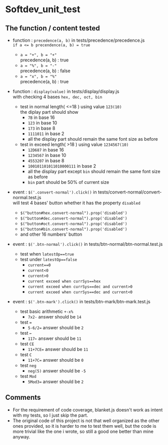 # Softdev_unit_test
## The function / content tested
- function : ``precedence(a, b)`` in tests/precedence/precedence.js  
``if a <= b precendence(a, b) = true``  
	- ``a = "+", b = "+"``  
	precedence(a, b) : true  
	- ``a = "%", b = "-"``  
	precedence(a, b) : false  
	- ``a = "x", b = "%"``  
	precedence(a, b) : true  
	
- function : ``display(value)`` in tests/display/display.js  	
	with checking 4 bases ``hex, dec, oct, bin``
	- test in normal length( <=18 ) using value ``123(10)``  
		the diplay part should show  
		- ``7B`` in base 16  
		- ``123`` in base 10  
		- ``173`` in base 8  
		- ``1111011`` in base 2  
		- all the display part should remain the same font size as before  
	- test in exceed length( >18 ) using value ``1234567(10)``  
		- ``12D687`` in base 16  
		- ``1234567`` in base 10  
		- ``4553207`` in base 8  
		- ``100101101011010000111`` in base 2  
		- all the display part except ``bin`` should remain the same font size as before  
		- ``bin`` part should be 50% of current size  
		
- event : ``$('.convert-normal').click()`` in tests/convert-normal/convert-normal.test.js  
	will test 4 bases' button whether it has the property ``disabled``  
	- ``$("button#hex.convert-normal").prop('disabled')``  
	- ``$("button#dec.convert-normal").prop('disabled')``  
	- ``$("button#oct.convert-normal").prop('disabled')``  
	- ``$("button#bin.convert-normal").prop('disabled')``
	- and other 16 numbers' button
	
- event : ``$('.btn-normal').click()`` in tests/btn-normal/btn-normal.test.js  
	- test when ``latestOp==true``  
	- test under ``latestOp==false``  
		- ``current==0``  
		- ``current<0``  
		- ``current>0``  
		- ``current exceed when currSys==hex``  
		- ``current exceed when currSys==dec and current>0``  
		- ``current exceed when currSys==dec and current<0``  
- event : ``$('.btn-mark').click()`` in tests/btn-mark/btn-mark.test.js  
	- test basic arithmetic ``+-x%``
		- ``7x2-`` answer should be ``14``  
	- test ``=``  
		- ``5-6/2=`` answer should be ``2``  
	- test ``←``  
		- ``117←`` answer should be ``11``  
	- test ``CE``  
		- ``11+7CE=`` answer should be ``11``  
	- test ``C``  
		- ``11+7C=`` answer should be ``0``  
	- test ``neg``
		- ``neg(5)`` answer should be ``-5``  
	- test ``Mod``  
		- ``5Mod3=`` answer should be ``2``  

## Comments
- For the requirement of code coverage, blanket.js doesn't work as intent with my tests, so I just skip the part.
- The original code of this project is not that well organized as the other ones provided, so it is harder to me to test them well, but the code is more trivial like the one i wrote, so still a good one better than mine anyway.
